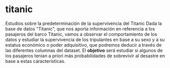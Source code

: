 # titanic
 Estudios sobre la predeterminación de la supervivencia del Titanic
Dada la base de datos "Titanic", que nos aporta información en referencia a los pasajeros del barco Titanic, vamos a observar el comportamiento de los datos y estudiar la supervivencia de los tripulantes en base a su sexo y a su estatus económico o poder adquisitivo, que podremos deducir a través de las diferentes columnas del dataset.
El **objetivo** será estudiar si algunos de los pasajeros tenían a priori más probabilidades de sobrevivir al desastre en base a estas características. 
